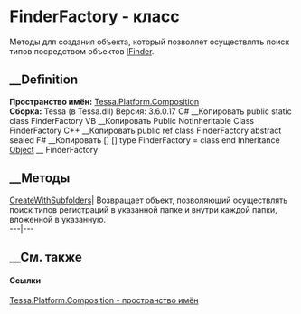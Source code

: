 # FinderFactory - класс
Методы для создания объекта, который позволяет осуществлять поиск типов
посредством объектов [IFinder<T>](T_Tessa_Platform_Composition_IFinder_1.htm).
## __Definition
 **Пространство имён:**
[Tessa.Platform.Composition](N_Tessa_Platform_Composition.htm)  
 **Сборка:** Tessa (в Tessa.dll) Версия: 3.6.0.17
C# __Копировать
     public static class FinderFactory
VB __Копировать
     Public NotInheritable Class FinderFactory
C++ __Копировать
     public ref class FinderFactory abstract sealed
F# __Копировать
     [<AbstractClassAttribute>]
    [<SealedAttribute>]
    type FinderFactory = class end
Inheritance
    [Object](https://learn.microsoft.com/dotnet/api/system.object) __ FinderFactory
##  __Методы
[CreateWithSubfolders<T>](M_Tessa_Platform_Composition_FinderFactory_CreateWithSubfolders__1.htm)|
Возвращает объект, позволяющий осуществлять поиск типов регистраций в
указанной папке и внутри каждой папки, вложенной в указанную.  
---|---  
## __См. также
#### Ссылки
[Tessa.Platform.Composition - пространство
имён](N_Tessa_Platform_Composition.htm)
